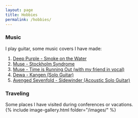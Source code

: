 ```yaml
---
layout: page
title: Hobbies
permalink: /hobbies/
---
```

### **Music** 
I play guitar, some music covers I have made:
<ol>
  <li> <a href="https://www.bandlab.com/revisions/1074bfbd-1a6e-ec11-94f6-a04a5e79a6b8?sharedKey=RzYFrz5zpUy-Vin3k3AjuQ">Deep Purple - Smoke on the Water</a> </li>
  <li> <a href="https://www.bandlab.com/revisions/589bad8d-5f85-ec11-94f6-0003ffcd3240?sharedKey=MtpisNW2IECP1uQ8Br7EZg"> Muse - Stockholm Syndrome</a> </li>
  <li> <a href="https://www.bandlab.com/revisions/5cabb78f-4972-ec11-94f6-a04a5e79a6b8?sharedKey=b4_cpcp_PEKYRgMGH3CK5g"> Muse - Time is Running Out (with my friend in vocal)</a> </li>
  <li> <a href="https://www.bandlab.com/revisions/3d5f3654-4a67-ec11-94f6-a04a5e79a6b8?sharedKey=4TOFTTP1IESjnAEWjuAtrA"> Dewa - Kangen (Solo Guitar)</a> </li>
  <li> <a href="https://www.bandlab.com/revisions/988d526c-7ac9-ec11-997e-28187831e8a1?sharedKey=Pm-vMIiQBkOU4FfoC1PgiA"> Avenged Sevenfold - Sidewinder (Acoustic Solo Guitar)</a> </li>

</ol> 

### **Traveling** 
<div style="text-align: justify">
Some places I have visited during conferences or vacations. 

</div>
{% include image-gallery.html folder="/images/" %}

